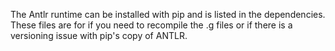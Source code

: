 The Antlr runtime can be installed with pip and is listed in the dependencies. These files are for if you need to recompile the .g files or if there is a versioning issue with pip's copy of ANTLR.
